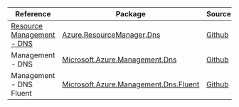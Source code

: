 | Reference | Package | Source |
|---|---|---|
|[Resource Management - DNS](resourcemanager.dns-readme.md)|[Azure.ResourceManager.Dns](https://www.nuget.org/packages/Azure.ResourceManager.Dns)|[Github](https://github.com/Azure/azure-sdk-for-net/blob/main/sdk/dns/Azure.ResourceManager.Dns)|
|Management - DNS|[Microsoft.Azure.Management.Dns](https://www.nuget.org/packages/Microsoft.Azure.Management.Dns)|[Github](https://github.com/Azure/azure-sdk-for-net)|
|Management - DNS Fluent|[Microsoft.Azure.Management.Dns.Fluent](https://www.nuget.org/packages/Microsoft.Azure.Management.Dns.Fluent)|[Github](https://github.com/Azure/azure-sdk-for-net)|
